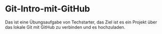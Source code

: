# Git-Intro-mit-GitHub
Das ist eine Übungsaufgabe von Techstarter, das Ziel ist es ein Projekt über das lokale Git mit GitHub zu verbinden und es hochzuladen.
